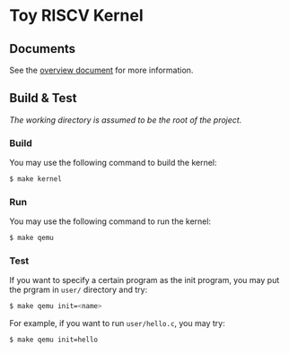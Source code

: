 # Toy RISCV Kernel

## Documents

See the [overview document](docs/overview.md) for more information.

## Build & Test

*The working directory is assumed to be the root of the project.*

### Build

You may use the following command to build the kernel:
```bash
$ make kernel
```

### Run

You may use the following command to run the kernel:
```bash
$ make qemu
```

### Test

If you want to specify a certain program as the init program, you may
put the prgram in `user/` directory and try:
```bash
$ make qemu init=<name>
```

For example, if you want to run `user/hello.c`, you may try:
```bash
$ make qemu init=hello
```
